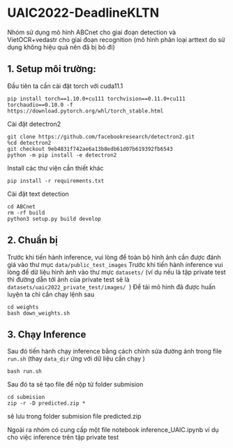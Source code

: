 

# UAIC2022-DeadlineKLTN
Nhóm sử dụng mô hình ABCnet cho giai đoạn detection và VietOCR+vedastr cho giai đoạn recognition (mô hình phân loại arttext do sử dụng không hiệu quả nên đã bị bỏ đi)

## 1. Setup môi trường:
Đầu tiên ta cần cài đặt torch với cuda11.1
```
pip install torch==1.10.0+cu111 torchvision==0.11.0+cu111 torchaudio==0.10.0 -f https://download.pytorch.org/whl/torch_stable.html
```

Cài  đặt detectron2
```
git clone https://github.com/facebookresearch/detectron2.git
%cd detectron2
git checkout 9eb4831f742ae6a13b8edb61d07b619392fb6543
python -m pip install -e detectron2
```

Install các thư viện cần thiết khác
```
pip install -r requirements.txt
```
Cài đặt text detection
```
cd ABCnet
rm -rf build
python3 setup.py build develop
```

## 2. Chuẩn bị 
Trước khi tiến hành inference, vui lòng để toàn bộ hình ảnh cần được đánh giá vào thư mục `data/public_test_images`
Trước khi tiến hành  inference vui lòng để dữ liệu hình ảnh vào thư mực `datasets/` (ví dụ nếu là tập private test thì đường dẫn tới ảnh của private test sẽ là `datasets/uaic2022_private_test/images/ `)
Để tải mô hình đã được huấn luyện ta chỉ cần chạy lệnh sau
```
cd weights
bash down_weights.sh
```
## 3. Chạy Inference



Sau đó tiến hành chạy inference bằng cách chỉnh sửa đường ảnh trong file `run.sh` (thay `data_dir` ứng với dữ liệu cần chạy )

```
bash run.sh
```
Sau đó ta sẽ tạo file để nộp từ folder submision
```
cd submision
zip -r -D predicted.zip *
```
sẽ lưu trong folder submision file predicted.zip

Ngoài ra nhóm có cung cấp một file notebook inference_UAIC.ipynb ví dụ cho việc inference trên tập private test





